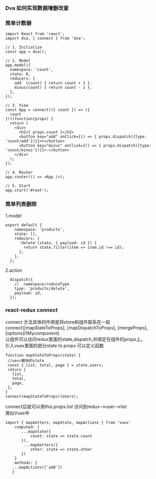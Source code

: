 ### Dva 如何实现数据增删改查
### 简单计数器
```
import React from 'react';
import dva, { connect } from 'dva';

// 1. Initialize
const app = dva();

// 2. Model
app.model({
  namespace: 'count',
  state: 0,
  reducers: {
    add  (count) { return count + 1 },
    minus(count) { return count - 1 },
  },
});

// 3. View
const App = connect(({ count }) => ({
  count
}))(function(props) {
  return (
    <div>
      <h2>{ props.count }</h2>
      <button key="add" onClick={() => { props.dispatch({type: 'count/add'})}}>+</button>
      <button key="minus" onClick={() => { props.dispatch({type: 'count/minus'})}}>-</button>
    </div>
  );
});

// 4. Router
app.router(() => <App />);

// 5. Start
app.start('#root');
```
### 简单列表删除

1.model <BR>
```
export default {
    namespace: 'products',
    state: [],
    reducers: {
      'delete'(state, { payload: id }) {
        return state.filter(item => item.id !== id);
      },
    },
  };
```
2.action  <BR>  
```
  dispatch({
    //  namespace/reduceType
    type: 'products/delete',
    payload: id,
  });
 ```
 
 ### react-redux  connect 
 connect 方法具体的作用是将store和组件联系在一起 <br>
 connect([mapStateToProps], [mapDispatchToProps], [mergeProps], [options])(Mycomponent)  <br>
 让组件可以访问redux里面的state,dispatch,并绑定在组件的props上。  <br>
 引入vuex里面的部分state to props 可以定义函数  <br>
 ```
 function mapStateToProps(state) {
  //uesr模块的state
  const { list, total, page } = state.users;
  return {
    list,
    total,
    page,
  };
}
connect(mapStateToProps)(Users);
```
connect后就可以用this.props.list 访问到redux-->user-->list  <br>
 类似Vuex中   <br>
 ```
 import { mapGetters, mapState, mapActions } from 'vuex'
     computed: {
        ...mapState({
            count: state => state.count
        }),
         ...mapGetters({
            other: state => state.other
        })
     }
     methods: {
    ...mapActions(['add'])
    }
```
